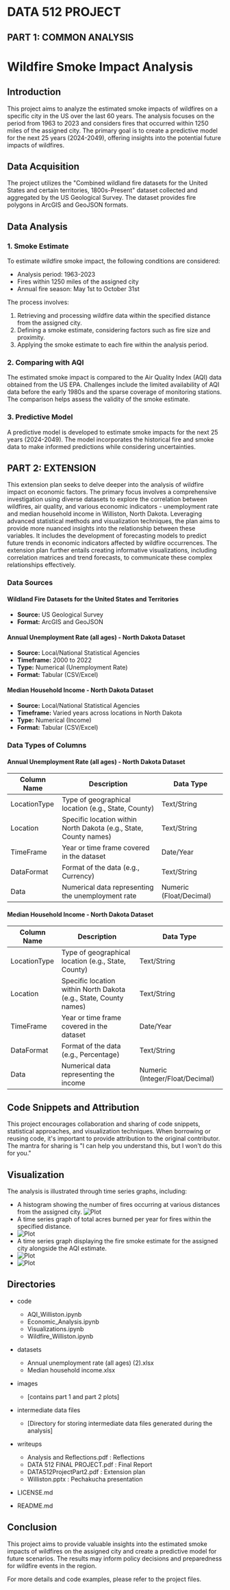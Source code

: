 # DATA 512 PROJECT

## PART 1: COMMON ANALYSIS

# Wildfire Smoke Impact Analysis

## Introduction

This project aims to analyze the estimated smoke impacts of wildfires on a specific city in the US over the last 60 years. The analysis focuses on the period from 1963 to 2023 and considers fires that occurred within 1250 miles of the assigned city. The primary goal is to create a predictive model for the next 25 years (2024-2049), offering insights into the potential future impacts of wildfires.

## Data Acquisition

The project utilizes the "Combined wildland fire datasets for the United States and certain territories, 1800s-Present" dataset collected and aggregated by the US Geological Survey. The dataset provides fire polygons in ArcGIS and GeoJSON formats.

## Data Analysis

### 1. Smoke Estimate

To estimate wildfire smoke impact, the following conditions are considered:
- Analysis period: 1963-2023
- Fires within 1250 miles of the assigned city
- Annual fire season: May 1st to October 31st

The process involves:
1. Retrieving and processing wildfire data within the specified distance from the assigned city.
2. Defining a smoke estimate, considering factors such as fire size and proximity.
3. Applying the smoke estimate to each fire within the analysis period.

### 2. Comparing with AQI

The estimated smoke impact is compared to the Air Quality Index (AQI) data obtained from the US EPA. Challenges include the limited availability of AQI data before the early 1980s and the sparse coverage of monitoring stations. The comparison helps assess the validity of the smoke estimate.

### 3. Predictive Model

A predictive model is developed to estimate smoke impacts for the next 25 years (2024-2049). The model incorporates the historical fire and smoke data to make informed predictions while considering uncertainties.

## PART 2: EXTENSION 

This extension plan seeks to delve deeper into the analysis of wildfire impact on economic factors. The primary focus involves a comprehensive investigation using diverse datasets to explore the correlation between wildfires, air quality, and various economic indicators - unemployment rate and median household income in Williston, North Dakota. Leveraging advanced statistical methods and visualization techniques, the plan aims to provide more nuanced insights into the relationship between these variables. It includes the development of forecasting models to predict future trends in economic indicators affected by wildfire occurrences. The extension plan further entails creating informative visualizations, including correlation matrices and trend forecasts, to communicate these complex relationships effectively. 


### Data Sources

#### Wildland Fire Datasets for the United States and Territories
- **Source:** US Geological Survey
- **Format:** ArcGIS and GeoJSON

#### Annual Unemployment Rate (all ages) - North Dakota Dataset
- **Source:** Local/National Statistical Agencies
- **Timeframe:** 2000 to 2022
- **Type:** Numerical (Unemployment Rate)
- **Format:** Tabular (CSV/Excel)

#### Median Household Income - North Dakota Dataset
- **Source:** Local/National Statistical Agencies
- **Timeframe:** Varied years across locations in North Dakota
- **Type:** Numerical (Income)
- **Format:** Tabular (CSV/Excel)

### Data Types of Columns

#### Annual Unemployment Rate (all ages) - North Dakota Dataset

| Column Name | Description                | Data Type |
|-------------|----------------------------|-----------|
| LocationType| Type of geographical location (e.g., State, County) | Text/String |
| Location    | Specific location within North Dakota (e.g., State, County names) | Text/String |
| TimeFrame   | Year or time frame covered in the dataset | Date/Year |
| DataFormat  | Format of the data (e.g., Currency) | Text/String |
| Data        | Numerical data representing the unemployment rate | Numeric (Float/Decimal) |

#### Median Household Income - North Dakota Dataset

| Column Name | Description                | Data Type |
|-------------|----------------------------|-----------|
| LocationType| Type of geographical location (e.g., State, County) | Text/String |
| Location    | Specific location within North Dakota (e.g., State, County names) | Text/String |
| TimeFrame   | Year or time frame covered in the dataset | Date/Year |
| DataFormat  | Format of the data (e.g., Percentage) | Text/String |
| Data        | Numerical data representing the income | Numeric (Integer/Float/Decimal) |


## Code Snippets and Attribution

This project encourages collaboration and sharing of code snippets, statistical approaches, and visualization techniques. When borrowing or reusing code, it's important to provide attribution to the original contributor. The mantra for sharing is "I can help you understand this, but I won't do this for you."

## Visualization

The analysis is illustrated through time series graphs, including:
- A histogram showing the number of fires occurring at various distances from the assigned city.
![Plot](images/Q1.png)
- A time series graph of total acres burned per year for fires within the specified distance.
- ![Plot](images/Q2.png)
- A time series graph displaying the fire smoke estimate for the assigned city alongside the AQI estimate.
- ![Plot](images/Q3.png)
- ![Plot](images/Q4.png)


## Directories

- code
  - AQI_Williston.ipynb
  - Economic_Analysis.ipynb
  - Visualizations.ipynb
  - Wildfire_Williston.ipynb

- datasets
  - Annual unemployment rate (all ages) (2).xlsx
  - Median household income.xlsx

- images
  - [contains part 1 and part 2 plots]

- intermediate data files
  - [Directory for storing intermediate data files generated during the analysis]

- writeups
  - Analysis and Reflections.pdf : Reflections
  - DATA 512 FINAL PROJECT.pdf : Final Report
  - DATA512ProjectPart2.pdf : Extension plan
  - Williston.pptx : Pechakucha presentation

- LICENSE.md
- README.md




## Conclusion

This project aims to provide valuable insights into the estimated smoke impacts of wildfires on the assigned city and create a predictive model for future scenarios. The results may inform policy decisions and preparedness for wildfire events in the region.

For more details and code examples, please refer to the project files.
